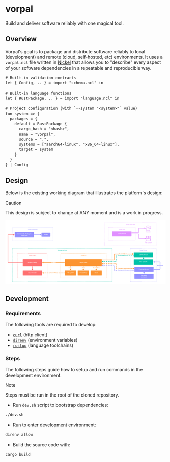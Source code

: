 # vorpal

Build and deliver software reliably with one magical tool.

## Overview

Vorpal's goal is to package and distribute software reliably to local (development) and remote (cloud, self-hosted, etc) environments. It uses a `vorpal.ncl` file written in [Nickel](https://nickel-lang.org/) that allows you to "describe" every aspect of your software dependencies in a repeatable and reproducible way.

```nickel
# Built-in validation contracts
let { Config, .. } = import "schema.ncl" in

# Built-in language functions
let { RustPackage, .. } = import "language.ncl" in

# Project configuration (with `--system "<system>"` value)
fun system => {
  packages = {
    default = RustPackage {
      cargo_hash = "<hash>",
      name = "vorpal",
      source = ".",
      systems = ["aarch64-linux", "x86_64-linux"],
      target = system
    }
  }
} | Config
```

## Design

Below is the existing working diagram that illustrates the platform's design:

> [!CAUTION]
> This design is subject to change at ANY moment and is a work in progress.

![vorpal](./vorpal.png)

## Development

### Requirements

The following tools are required to develop:

- [`curl`](https://curl.se) (http client)
- [`direnv`](https://direnv.net) (environment variables)
- [`rustup`](https://rustup.rs) (language toolchains)

### Steps

The following steps guide how to setup and run commands in the development environment.

> [!NOTE]
> Steps must be run in the root of the cloned repository.

- Run `dev.sh` script to bootstrap dependencies:

```bash
./dev.sh
```

- Run to enter development environment:

```bash
direnv allow
```

- Build the source code with:

```bash
cargo build
```
